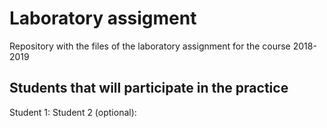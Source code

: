 # Laboratory assigment

Repository with the files of the laboratory assignment for the course 2018-2019

## Students that will participate in the practice

Student 1:
Student 2 (optional):
